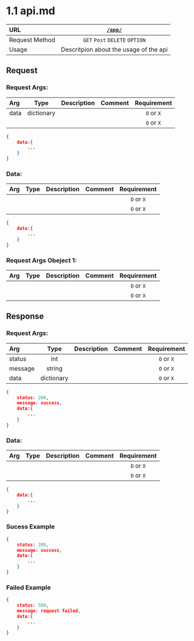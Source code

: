 # 1.1 api.md

| URL            |      [`/app/`](../api_doc_tem.md)      |
| :------------- | :------------------------------------: |
| Request Method |     `GET` `Post` `DELETE` `OPTION`     |
| Usage          | Descritpion about the usage of the api |

## Request

### Request Args:

| Arg  |    Type    | Description | Comment | Requirement |
| :--- | :--------: | ----------- | ------- | :---------: |
| data | dictionary |             |         | `O` or `X`  |
|      |            |             |         | `O` or `X`  |

```json
{
    data:{
        ...
    }
}
```

### Data:

| Arg | Type | Description | Comment | Requirement |
| :-- | :--: | ----------- | ------- | :---------: |
|     |      |             |         | `O` or `X`  |
|     |      |             |         | `O` or `X`  |

```json
{
    data:{
        ...
    }
}
```

### Request Args Obeject 1:

| Arg | Type | Description | Comment | Requirement |
| :-- | :--: | ----------- | ------- | :---------: |
|     |      |             |         | `O` or `X`  |
|     |      |             |         | `O` or `X`  |

## Response

### Request Args:

| Arg     |    Type    | Description | Comment | Requirement |
| :------ | :--------: | ----------- | ------- | :---------: |
| status  |    int     |             |         | `O` or `X`  |
| message |   string   |             |         | `O` or `X`  |
| data    | dictionary |             |         | `O` or `X`  |

```json
{
    status: 200,
    message: success,
    data:{
        ...
    }
}
```

### Data:

| Arg | Type | Description | Comment | Requirement |
| :-- | :--: | ----------- | ------- | :---------: |
|     |      |             |         | `O` or `X`  |
|     |      |             |         | `O` or `X`  |

```json
{
    data:{
        ...
    }
}
```

### Sucess Example


```json
{
    status: 200,
    message: success,
    data:{
        ...
    }
}
```

### Failed Example

```json
{
    status: 500,
    message: request failed,
    data:{
        ...
    }
}
```